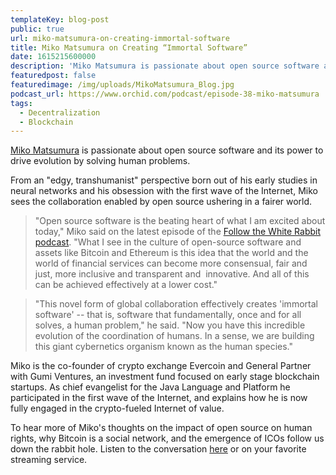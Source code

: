 ```yaml
---
templateKey: blog-post
public: true
url: miko-matsumura-on-creating-immortal-software
title: Miko Matsumura on Creating “Immortal Software”
date: 1615215600000
description: 'Miko Matsumura is passionate about open source software and its power to drive evolution by solving human problems.'
featuredpost: false
featuredimage: /img/uploads/MikoMatsumura_Blog.jpg
podcast_url: https://www.orchid.com/podcast/episode-38-miko-matsumura
tags:
  - Decentralization
  - Blockchain
---
```

[Miko Matsumura](https://www.linkedin.com/in/mikomatsumura/) is passionate about open source software and its power to drive evolution by solving human problems.

From an "edgy, transhumanist" perspective born out of his early studies in neural networks and his obsession with the first wave of the Internet, Miko sees the collaboration enabled by open source ushering in a fairer world.

> "Open source software is the beating heart of what I am excited about today," Miko said on the latest episode of the [Follow the White Rabbit podcast](https://www.orchid.com/podcast). "What I see in the culture of open-source software and assets like Bitcoin and Ethereum is this idea that the world and the world of financial services can become more consensual, fair and just, more inclusive and transparent and  innovative. And all of this can be achieved effectively at a lower cost."

> "This novel form of global collaboration effectively creates 'immortal software' -- that is, software that fundamentally, once and for all solves, a human problem," he said. "Now you have this incredible evolution of the coordination of humans. In a sense, we are building this giant cybernetics organism known as the human species."

Miko is the co-founder of crypto exchange Evercoin and General Partner with Gumi Ventures, an investment fund focused on early stage blockchain startups. As chief evangelist for the Java Language and Platform he participated in the first wave of the Internet, and explains how he is now fully engaged in the crypto-fueled Internet of value.

To hear more of Miko's thoughts on the impact of open source on human rights, why Bitcoin is a social network, and the emergence of ICOs follow us down the rabbit hole. Listen to the conversation [here](https://www.orchid.com/podcast/episode-37-david-henklel-wallace) or on your favorite streaming service.